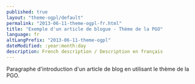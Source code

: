```yaml
---
published: true
layout: "theme-ogpl/default"
permalink: "2013-06-11-theme-ogpl-fr.html"
title: "Exemple d'un article de blogue - Thème de la PGO"
language: fr
altLangPrefix: "2013-06-11-theme-ogpl"
dateModified: :year:month:day
description: French description / Description en français
---
```


Paragraphe d'introduction d'un article de blog en utilisant le thème de la PGO.
